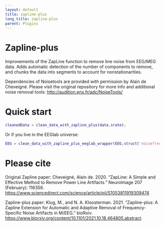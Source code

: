 ```yaml
---
layout: default
title: zapline-plus
long_title: zapline-plus
parent: Plugins
---
```

# Zapline-plus
Improvements of the ZapLine function to remove line noise from EEG/MEG data. Adds automatic detection of the number of components to remove, and chunks the data into segments to account for nonstationarities.

Dependencies of Noisetools are provided with permission by Alain de Cheveigné. Please visit the original repository for more info and additional noise removal tools: http://audition.ens.fr/adc/NoiseTools/

# Quick start
```matlab
cleanedData = clean_data_with_zapline_plus(data,srate);
```

Or if you live in the EEGlab universe:
```matlab
EEG = clean_data_with_zapline_plus_eeglab_wrapper(EEG,struct('noisefreqs',[50])) % specifying the config is optional
```

# Please cite

Original Zapline paper: Cheveigné, Alain de. 2020. “ZapLine: A Simple and Effective Method to Remove Power Line Artifacts.” NeuroImage 207 (February): 116356. https://www.sciencedirect.com/science/article/pii/S1053811919309474

Zapline-plus paper: Klug, M., and N. A. Kloosterman. 2021. “Zapline-plus: A Zapline Extension for Automatic and Adaptive Removal of Frequency-Specific Noise Artifacts in M/EEG.” bioRxiv. https://www.biorxiv.org/content/10.1101/2021.10.18.464805.abstract.

